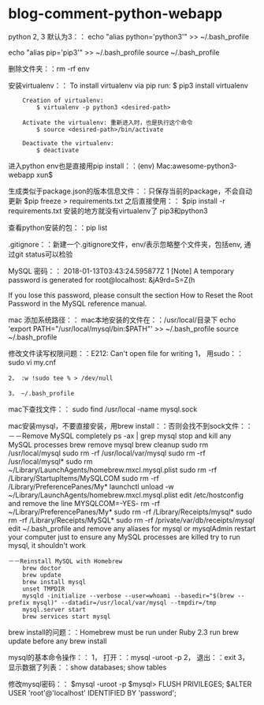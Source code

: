# blog-comment-python-webapp

python 2, 3 默认为3：：
echo "alias python='python3'" >> ~/.bash_profile

echo "alias pip='pip3'" >> ~/.bash_profile
source ~/.bash_profile



删除文件夹：：rm -rf env

安装virtualenv：：
		To install virtualenv via pip run:
			$ pip3 install virtualenv
		
		Creation of virtualenv:
			$ virtualenv -p python3 <desired-path>
		
		Activate the virtualenv: 重新进入时，也是执行这个命令
			$ source <desired-path>/bin/activate
		
		Deactivate the virtualenv:
			$ deactivate

进入python env也是直接用pip install：：(env) Mac:awesome-python3-webapp xun$

生成类似于package.json的版本信息文件：：只保存当前的package，不会自动更新
		$pip freeze > requirements.txt
之后直接使用：：
		$pip install -r requirements.txt
		安装的地方就没有virtualenv了
		pip3和python3

查看python安装的包：：pip list

.gitignore：：新建一个.gitignore文件，env/表示忽略整个文件夹，包括env, 通过git status可以检验

MySQL 密码：：
2018-01-13T03:43:24.595877Z 1 [Note] A temporary password is 
generated for root@localhost: &jA9rd=S=Z(h

If you lose this password, please consult the section How to Reset the Root Password in the MySQL reference manual.

mac 添加系统路径：：
	mac本地安装的文件在：：/usr/local/目录下
	echo 'export PATH="/usr/local/mysql/bin:$PATH"' >> ~/.bash_profile
	source ~/.bash_profile

修改文件读写权限问题：：E212: Can't open file for writing
	1， 用sudo：：
		sudo vi my.cnf

	2， :w !sudo tee % > /dev/null

	3， ~/.bash_profile

mac下查找文件：：
	sudo find /usr/local -name mysql.sock

mac安装mysql，不要直接安装，用brew install：：否则会找不到sock文件：：
	－－Remove MySQL completely
		ps -ax | grep mysql stop and kill any MySQL processes
		brew remove mysql
		brew cleanup
		sudo rm /usr/local/mysql
		sudo rm -rf /usr/local/var/mysql
		sudo rm -rf /usr/local/mysql*
		sudo rm ~/Library/LaunchAgents/homebrew.mxcl.mysql.plist
		sudo rm -rf /Library/StartupItems/MySQLCOM
		sudo rm -rf /Library/PreferencePanes/My*
		launchctl unload -w ~/Library/LaunchAgents/homebrew.mxcl.mysql.plist
		edit /etc/hostconfig and remove the line MYSQLCOM=-YES-
		rm -rf ~/Library/PreferencePanes/My*
		sudo rm -rf /Library/Receipts/mysql*
		sudo rm -rf /Library/Receipts/MySQL*
		sudo rm -rf /private/var/db/receipts/*mysql*
		edit ~/.bash_profile and remove any aliases for mysql or mysqlAdmin
		restart your computer just to ensure any MySQL processes are killed try to run mysql, it shouldn't work

	－－Reinstall MySQL with Homebrew
		brew doctor
		brew update
		brew install mysql
		unset TMPDIR
		mysqld -initialize --verbose --user=whoami --basedir="$(brew --prefix mysql)" --datadir=/usr/local/var/mysql --tmpdir=/tmp
		mysql.server start
		brew services start mysql

brew install的问题：：Homebrew must be run under Ruby 2.3
	run brew update before any brew install

mysql的基本命令操作：：
	1， 打开：：mysql -uroot -p
	2， 退出：：exit
	3， 显示数据了列表：：show databases; show tables

修改mysql密码：：
	$mysql -uroot -p
	$mysql> FLUSH PRIVILEGES;
	$ALTER USER 'root'@'localhost' IDENTIFIED BY 'password';












